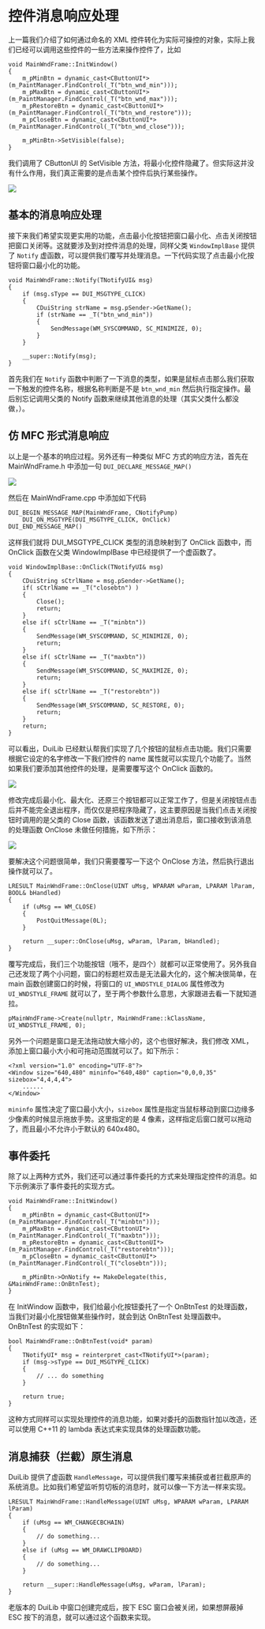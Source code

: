 # 控件消息响应处理

上一篇我们介绍了如何通过命名的 XML 控件转化为实际可操控的对象，实际上我们已经可以调用这些控件的一些方法来操作控件了，比如

```
void MainWndFrame::InitWindow()
{
	m_pMinBtn = dynamic_cast<CButtonUI*>(m_PaintManager.FindControl(_T("btn_wnd_min")));
	m_pMaxBtn = dynamic_cast<CButtonUI*>(m_PaintManager.FindControl(_T("btn_wnd_max")));
	m_pRestoreBtn = dynamic_cast<CButtonUI*>(m_PaintManager.FindControl(_T("btn_wnd_restore")));
	m_pCloseBtn = dynamic_cast<CButtonUI*>(m_PaintManager.FindControl(_T("btn_wnd_close")));

	m_pMinBtn->SetVisible(false);
}
```

我们调用了 CButtonUI 的 SetVisible 方法，将最小化控件隐藏了。但实际这并没有什么作用，我们真正需要的是点击某个控件后执行某些操作。

<img src="2018-05-02_11-08-33.png" />

## 基本的消息响应处理

接下来我们希望实现更实用的功能，点击最小化按钮把窗口最小化、点击关闭按钮把窗口关闭等。这就要涉及到对控件消息的处理，同样父类 `WindowImplBase` 提供了 `Notify` 虚函数，可以提供我们覆写并处理消息。一下代码实现了点击最小化按钮将窗口最小化的功能。

```
void MainWndFrame::Notify(TNotifyUI& msg)
{
	if (msg.sType == DUI_MSGTYPE_CLICK)
	{
		CDuiString strName = msg.pSender->GetName();
		if (strName == _T("btn_wnd_min"))
		{
			SendMessage(WM_SYSCOMMAND, SC_MINIMIZE, 0);
		}
	}

	__super::Notify(msg);
}
```

首先我们在 `Notify` 函数中判断了一下消息的类型，如果是鼠标点击那么我们获取一下触发的控件名称，根据名称判断是不是 `btn_wnd_min` 然后执行指定操作。最后别忘记调用父类的 Notify 函数来继续其他消息的处理（其实父类什么都没做，）。

## 仿 MFC 形式消息响应

以上是一个基本的响应过程。另外还有一种类似 MFC 方式的响应方法，首先在 MainWndFrame.h 中添加一句 `DUI_DECLARE_MESSAGE_MAP()`

<img src="2018-05-02_11-47-46.png" />

然后在 MainWndFrame.cpp 中添加如下代码

```
DUI_BEGIN_MESSAGE_MAP(MainWndFrame, CNotifyPump)
	DUI_ON_MSGTYPE(DUI_MSGTYPE_CLICK, OnClick)
DUI_END_MESSAGE_MAP()
```

这样我们就将 DUI_MSGTYPE_CLICK 类型的消息映射到了 OnClick 函数中，而 OnClick 函数在父类 WindowImplBase 中已经提供了一个虚函数了。

```
void WindowImplBase::OnClick(TNotifyUI& msg)
{
	CDuiString sCtrlName = msg.pSender->GetName();
	if( sCtrlName == _T("closebtn") )
	{
		Close();
		return; 
	}
	else if( sCtrlName == _T("minbtn"))
	{ 
		SendMessage(WM_SYSCOMMAND, SC_MINIMIZE, 0); 
		return; 
	}
	else if( sCtrlName == _T("maxbtn"))
	{ 
		SendMessage(WM_SYSCOMMAND, SC_MAXIMIZE, 0); 
		return; 
	}
	else if( sCtrlName == _T("restorebtn"))
	{ 
		SendMessage(WM_SYSCOMMAND, SC_RESTORE, 0); 
		return; 
	}
	return;
}
```
可以看出，DuiLib 已经默认帮我们实现了几个按钮的鼠标点击功能。我们只需要根据它设定的名字修改一下我们控件的 name 属性就可以实现几个功能了。当然如果我们要添加其他控件的处理，是需要覆写这个 OnClick 函数的。

<img src="2018-05-02_11-35-59.png" />

修改完成后最小化、最大化、还原三个按钮都可以正常工作了，但是关闭按钮点击后并不能完全退出程序，而仅仅是把程序隐藏了，这主要原因是当我们点击关闭按钮时调用的是父类的 Close 函数，该函数发送了退出消息后，窗口接收到该消息的处理函数 OnClose 未做任何措施，如下所示：

<img src="2018-05-02_12-11-39.png" />

要解决这个问题很简单，我们只需要覆写一下这个 OnClose 方法，然后执行退出操作就可以了。

```
LRESULT MainWndFrame::OnClose(UINT uMsg, WPARAM wParam, LPARAM lParam, BOOL& bHandled)
{
	if (uMsg == WM_CLOSE)
	{
		PostQuitMessage(0L);
	}

	return __super::OnClose(uMsg, wParam, lParam, bHandled);
}
```
覆写完成后，我们三个功能按钮（哦不，是四个）就都可以正常使用了。另外我自己还发现了两个小问题，窗口的标题栏双击是无法最大化的，这个解决很简单，在 main 函数创建窗口的时候，将窗口的 `UI_WNDSTYLE_DIALOG` 属性修改为 `UI_WNDSTYLE_FRAME` 就可以了，至于两个参数什么意思，大家跟进去看一下就知道拉。

```
pMainWndFrame->Create(nullptr, MainWndFrame::kClassName, UI_WNDSTYLE_FRAME, 0);
```

另外一个问题是窗口是无法拖动放大缩小的，这个也很好解决，我们修改 XML，添加上窗口最小大小和可拖动范围就可以了。如下所示：

```
<?xml version="1.0" encoding="UTF-8"?>
<Window size="640,480" mininfo="640,480" caption="0,0,0,35" sizebox="4,4,4,4">
	......
</Window>
```

`mininfo` 属性决定了窗口最小大小，`sizebox` 属性是指定当鼠标移动到窗口边缘多少像素的时候显示拖放手势。这里指定的是 4 像素，这样指定后窗口就可以拖动了，而且最小不允许小于默认的 640x480。

## 事件委托

除了以上两种方式外，我们还可以通过事件委托的方式来处理指定控件的消息。如下示例演示了事件委托的实现方式。

```
void MainWndFrame::InitWindow()
{
	m_pMinBtn = dynamic_cast<CButtonUI*>(m_PaintManager.FindControl(_T("minbtn")));
	m_pMaxBtn = dynamic_cast<CButtonUI*>(m_PaintManager.FindControl(_T("maxbtn")));
	m_pRestoreBtn = dynamic_cast<CButtonUI*>(m_PaintManager.FindControl(_T("restorebtn")));
	m_pCloseBtn = dynamic_cast<CButtonUI*>(m_PaintManager.FindControl(_T("closebtn")));

	m_pMinBtn->OnNotify += MakeDelegate(this, &MainWndFrame::OnBtnTest);
}
```

在 InitWindow 函数中，我们给最小化按钮委托了一个 OnBtnTest 的处理函数，当我们对最小化按钮做某些操作时，就会到达 OnBtnTest 处理函数中。OnBtnTest 的实现如下：

```
bool MainWndFrame::OnBtnTest(void* param)
{
	TNotifyUI* msg = reinterpret_cast<TNotifyUI*>(param);
	if (msg->sType == DUI_MSGTYPE_CLICK)
	{
		// ... do something
	}

	return true;
}
```

这种方式同样可以实现处理控件的消息功能，如果对委托的函数指针加以改造，还可以使用 C++11 的 lambda 表达式来实现具体的处理函数功能。

## 消息捕获（拦截）原生消息

DuiLib 提供了虚函数 `HandleMessage`，可以提供我们覆写来捕获或者拦截原声的系统消息。比如我们希望监听剪切板的消息时，就可以像一下方法一样来实现。

```
LRESULT MainWndFrame::HandleMessage(UINT uMsg, WPARAM wParam, LPARAM lParam)
{
	if (uMsg == WM_CHANGECBCHAIN)
	{
		// do something...
	}
	else if (uMsg == WM_DRAWCLIPBOARD)
	{
		// do something...
	}

	return __super::HandleMessage(uMsg, wParam, lParam);
}
```

老版本的 DuiLib 中窗口创建完成后，按下 ESC 窗口会被关闭，如果想屏蔽掉 ESC 按下的消息，就可以通过这个函数来实现。
